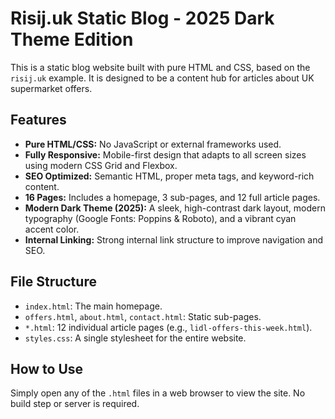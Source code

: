 # Risij.uk Static Blog - 2025 Dark Theme Edition

This is a static blog website built with pure HTML and CSS, based on the `risij.uk` example. It is designed to be a content hub for articles about UK supermarket offers.

## Features

- **Pure HTML/CSS:** No JavaScript or external frameworks used.
- **Fully Responsive:** Mobile-first design that adapts to all screen sizes using modern CSS Grid and Flexbox.
- **SEO Optimized:** Semantic HTML, proper meta tags, and keyword-rich content.
- **16 Pages:** Includes a homepage, 3 sub-pages, and 12 full article pages.
- **Modern Dark Theme (2025):** A sleek, high-contrast dark layout, modern typography (Google Fonts: Poppins & Roboto), and a vibrant cyan accent color.
- **Internal Linking:** Strong internal link structure to improve navigation and SEO.

## File Structure

- `index.html`: The main homepage.
- `offers.html`, `about.html`, `contact.html`: Static sub-pages.
- `*.html`: 12 individual article pages (e.g., `lidl-offers-this-week.html`).
- `styles.css`: A single stylesheet for the entire website.

## How to Use

Simply open any of the `.html` files in a web browser to view the site. No build step or server is required.
